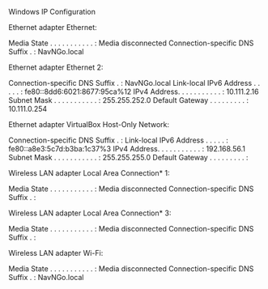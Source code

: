 
Windows IP Configuration


Ethernet adapter Ethernet:

   Media State . . . . . . . . . . . : Media disconnected
   Connection-specific DNS Suffix  . : NavNGo.local

Ethernet adapter Ethernet 2:

   Connection-specific DNS Suffix  . : NavNGo.local
   Link-local IPv6 Address . . . . . : fe80::8dd6:6021:8677:95ca%12
   IPv4 Address. . . . . . . . . . . : 10.111.2.16
   Subnet Mask . . . . . . . . . . . : 255.255.252.0
   Default Gateway . . . . . . . . . : 10.111.0.254

Ethernet adapter VirtualBox Host-Only Network:

   Connection-specific DNS Suffix  . : 
   Link-local IPv6 Address . . . . . : fe80::a8e3:5c7d:b3ba:1c37%3
   IPv4 Address. . . . . . . . . . . : 192.168.56.1
   Subnet Mask . . . . . . . . . . . : 255.255.255.0
   Default Gateway . . . . . . . . . : 

Wireless LAN adapter Local Area Connection* 1:

   Media State . . . . . . . . . . . : Media disconnected
   Connection-specific DNS Suffix  . : 

Wireless LAN adapter Local Area Connection* 3:

   Media State . . . . . . . . . . . : Media disconnected
   Connection-specific DNS Suffix  . : 

Wireless LAN adapter Wi-Fi:

   Media State . . . . . . . . . . . : Media disconnected
   Connection-specific DNS Suffix  . : NavNGo.local
